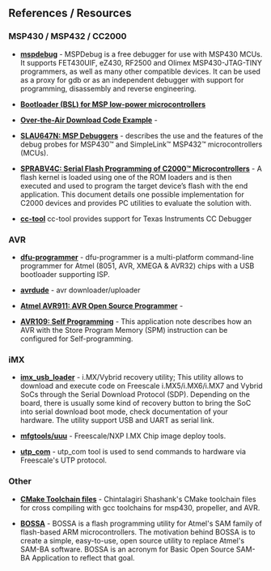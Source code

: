 ## References / Resources

### MSP430 / MSP432 / CC2000

- **[mspdebug](https://github.com/dlbeer/mspdebug)** - MSPDebug is a free debugger for use with MSP430 MCUs. It supports
FET430UIF, eZ430, RF2500 and Olimex MSP430-JTAG-TINY programmers, as
well as many other compatible devices. It can be used as a proxy for
gdb or as an independent debugger with support for programming,
disassembly and reverse engineering.

- **[Bootloader (BSL) for MSP low-power microcontrollers](http://www.ti.com/tool/MSPBSL)**

- **[Over-the-Air Download Code Example](http://software-dl.ti.com/msp430/msp430_public_sw/mcu/msp430/simple_msp432_sdk_bluetooth_plugin/1_00_00_84/exports/docs/examples/rtos/MSP_EXP432P401R/bluetooth/oad_firmware_update/README.html)** -

- **[SLAU647N: MSP Debuggers](http://www.ti.com/lit/ug/slau647n/slau647n.pdf)** - describes the use and the features of the debug probes for MSP430™ and SimpleLink™
MSP432™ microcontrollers (MCUs). 
- **[SPRABV4C: Serial Flash Programming of C2000™ Microcontrollers](http://www.ti.com/lit/an/sprabv4c/sprabv4c.pdf)** - A flash kernel is loaded using one of the ROM loaders
and is then executed and used to program the target device’s flash with the end application. This
document details one possible implementation for C2000 devices and provides PC utilities to evaluate the
solution with.
- **[cc-tool](https://github.com/scott-42/cc-tool)** cc-tool provides support for Texas Instruments CC Debugger

### AVR

- **[dfu-programmer](https://dfu-programmer.github.io/)** - dfu-programmer is a multi-platform command-line programmer for 
Atmel (8051, AVR, XMEGA & AVR32) chips with a USB bootloader supporting ISP.

- **[avrdude](https://www.nongnu.org/avrdude/)** - avr downloader/uploader

- **[Atmel AVR911: AVR Open Source Programmer](http://ww1.microchip.com/downloads/en/AppNotes/doc2568.pdf)** -

- **[AVR109: Self Programming](http://ww1.microchip.com/downloads/en/Appnotes/doc1644.pdf)** - This application note describes how an AVR with the Store Program Memory (SPM)
instruction can be configured for Self-programming. 

### iMX

- **[imx_usb_loader](https://github.com/boundarydevices/imx_usb_loader)** - i.MX/Vybrid recovery utility; This utility allows 
to download and execute code on Freescale i.MX5/i.MX6/i.MX7 and Vybrid SoCs through the Serial Download Protocol (SDP). 
Depending on the board, there is usually some kind of recovery button to bring the SoC into serial download boot mode, 
check documentation of your hardware.  The utility support USB and UART as serial link.

- **[mfgtools/uuu](https://github.com/NXPmicro/mfgtools)** - Freescale/NXP I.MX Chip image deploy tools.

- **[utp_com](https://github.com/ixonos/utp_com.git)** - utp_com tool is used to send commands to hardware via Freescale's UTP protocol.

### Other

- **[CMake Toolchain files](https://github.com/chintal/toolchains)** - Chintalagiri Shashank's CMake toolchain files for
cross compiling with gcc toolchains for msp430, propeller, and AVR.

- **[BOSSA](https://github.com/shumatech/BOSSA)** - BOSSA is a flash programming utility for Atmel's SAM family of flash-based 
ARM microcontrollers. The motivation behind BOSSA is to create a simple, easy-to-use, open source utility to replace 
Atmel's SAM-BA software. BOSSA is an acronym for Basic Open Source SAM-BA Application to reflect that goal. 

